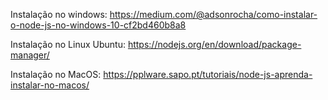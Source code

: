 Instalação no windows: https://medium.com/@adsonrocha/como-instalar-o-node-js-no-windows-10-cf2bd460b8a8

Instalação no Linux Ubuntu: https://nodejs.org/en/download/package-manager/

Instalação no MacOS: https://pplware.sapo.pt/tutoriais/node-js-aprenda-instalar-no-macos/